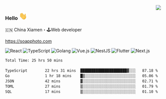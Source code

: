 <img align="right" src="https://github-readme-stats.vercel.app/api?username=yiiu&show_icons=false&bg_color=30,e96443,904e95&title_color=fff&text_color=fff" />

### Hello <img src="https://raw.githubusercontent.com/ABSphreak/ABSphreak/master/gifs/Hi.gif" width="26px" />
 
🇨🇳 China Xiamen・🕹Web developer

https://soapphoto.com

<p align="left"><img src="https://cdn.svgporn.com/logos/react.svg" alt="React" width="32" height="32"/> <img src="https://cdn.svgporn.com/logos/typescript-icon.svg" alt="TypeScript" width="32" height="32"/> <img src="https://cdn.svgporn.com/logos/gopher.svg" alt="Golang" width="32" height="32"/> <img src="https://cdn.svgporn.com/logos/vue.svg" alt="Vue.js" width="32" height="32"/> <img src="https://cdn.svgporn.com/logos/nestjs.svg" alt="NestJS" width="32" height="32"/> <img src="https://cdn.svgporn.com/logos/flutter.svg" alt="Flutter" width="32" height="32"/> <img src="https://cdn.svgporn.com/logos/nextjs-icon.svg" alt="Next.js" width="32" height="32"/></p>


<!--START_SECTION:waka-->

```txt
Total Time: 25 hrs 50 mins

TypeScript        22 hrs 31 mins  █████████████████████▓░░░   87.18 %
Go                1 hr 18 mins    █▒░░░░░░░░░░░░░░░░░░░░░░░   05.06 %
JSON              42 mins         ▓░░░░░░░░░░░░░░░░░░░░░░░░   02.71 %
TOML              27 mins         ▒░░░░░░░░░░░░░░░░░░░░░░░░   01.79 %
SQL               17 mins         ▒░░░░░░░░░░░░░░░░░░░░░░░░   01.10 %
```

<!--END_SECTION:waka-->
